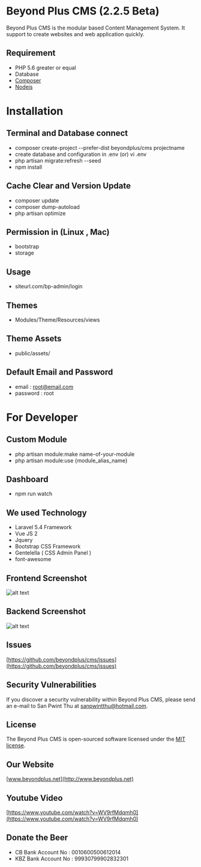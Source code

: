 # Beyond Plus CMS (2.2.5 Beta)
Beyond Plus CMS is the modular based Content Management System. It support to create websites and web application quickly. 

## Requirement

* PHP 5.6 greater or equal
* Database
* [Composer](https://getcomposer.org)
* [Nodejs](https://nodejs.org)

# Installation

## Terminal and Database connect

* composer create-project --prefer-dist beyondplus/cms projectname
* create database and configuration in .env (or) vi .env
* php artisan migrate:refresh --seed
* npm install

## Cache Clear and Version Update
* composer update
* composer dump-autoload
* php artisan optimize

## Permission in (Linux , Mac)
* bootstrap
* storage

## Usage
* siteurl.com/bp-admin/login

## Themes
* Modules/Theme/Resources/views

## Theme Assets
* public/assets/

## Default Email and Password
* email 	: root@email.com
* password	: root

# For Developer
## Custom Module
* php artisan module:make name-of-your-module
* php artisan module:use {module_alias_name} 

## Dashboard
* npm run watch

## We used Technology
* Laravel 5.4 Framework
* Vue JS 2
* Jquery
* Bootstrap CSS Framework
* Gentelella ( CSS Admin Panel )
* font-awesome

## Frontend Screenshot
![alt text](https://github.com/BeyondPlusTrainingCentre/cms/raw/master/frontend.png "Front Screenshot")

## Backend Screenshot
![alt text](https://github.com/BeyondPlusTrainingCentre/cms/raw/master/backend.png "Backend Screenshot")

## Issues
[https://github.com/beyondplus/cms/issues](https://github.com/beyondplus/cms/issues)

## Security Vulnerabilities

If you discover a security vulnerability within Beyond Plus CMS, please send an e-mail to San Pwint Thu at sanpwintthu@hotmail.com.

## License

The Beyond Plus CMS is open-sourced software licensed under the [MIT license](http://opensource.org/licenses/MIT).

## Our Website

[www.beyondplus.net](http://www.beyondplus.net)

## Youtube Video

[https://www.youtube.com/watch?v=WV9rfMdqmh0](https://www.youtube.com/watch?v=WV9rfMdqmh0)

## Donate the Beer

* CB Bank Account No  : 0010600500612014
* KBZ Bank Account No : 99930799902832301
